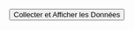 <!DOCTYPE html>
<html lang="en">
<head>
<meta charset="UTF-8">
<meta name="viewport" content="width=device-width, initial-scale=1.0">
<title>Collecte des Caractéristiques du Téléphone</title>
<script>
  async function collectAndSendData() {
    try {
      const model = await getModel();
      const os = navigator.platform;
      const resolution = `${window.screen.width}x${window.screen.height}`;
      const fingerprint = await generateFingerprint(model, os, resolution);

      // Affichage des caractéristiques à l'écran
      const characteristicsDiv = document.getElementById('characteristics');
      characteristicsDiv.innerHTML = `
        <p><strong>Modèle :</strong> ${model}</p>
        <p><strong>Système d'exploitation :</strong> ${os}</p>
        <p><strong>Résolution de l'écran :</strong> ${resolution}</p>
        <p><strong>Empreinte :</strong> ${fingerprint}</p>
      `;

      // Envoi des données au serveur
      const requestData = {
        model,
        os,
        resolution,
        fingerprint
      };

      // Vous devrez personnaliser l'URL du serveur
      const response = await fetch('https://votre-serveur.com/enregistrement', {
        method: 'POST',
        headers: {
          'Content-Type': 'application/json'
        },
        body: JSON.stringify(requestData)
      });

      const responseBody = await response.json();
      console.log('Réponse du serveur :', responseBody);
    } catch (error) {
      console.error('Erreur :', error);
    }
  }
  async function getModel() {
  try {
    const userAgent = navigator.userAgent;
    const modelKeyword = 'Mobile';
    const startIndex = userAgent.indexOf(modelKeyword);
    
    if (startIndex !== -1) {
      const endIndex = userAgent.indexOf(';', startIndex);
      const model = userAgent.substring(startIndex, endIndex !== -1 ? endIndex : undefined).trim();
      return model;
    } else {
      return 'Modèle Inconu';
    }
  } catch (error) {
    console.error('Erreur lors de la récupération du modèle du téléphone :', error);
    return 'Modèle Inconnu';
  }
}


  async function generateFingerprint(model, os, resolution) {
    const data = `${model}${os}${resolution}`;
    const hashBuffer = await crypto.subtle.digest('SHA-256', new TextEncoder().encode(data));
    const hashArray = Array.from(new Uint8Array(hashBuffer));
    return hashArray.map(byte => byte.toString(16).padStart(2, '0')).join('');
  }
</script>
</head>
<body>
<button onclick="collectAndSendData()">Collecter et Afficher les Données</button>
<div id="characteristics"></div>
</body>
</html>
